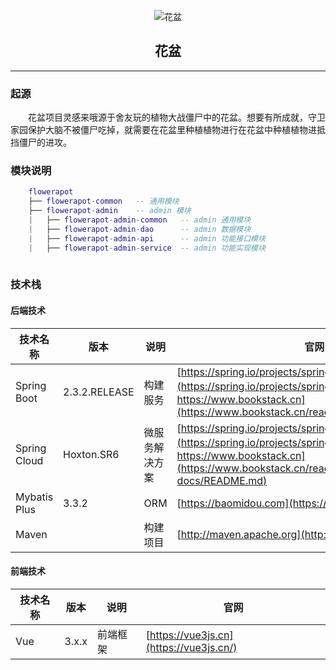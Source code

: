 <p style="text-align: center;" align="center">
    <img src="https://gitee.com/nut-cloud/flowerpot/raw/master/doc/images/logo.gif" alt="花盆">
</p>
<p style="text-align: center;"  align="center">
    <h2  style="text-align: center;"  align="center">花盆</h2>
</p>
<hr/>

### 起源
<p style="text-indent: 2em;">
    花盆项目灵感来哦源于舍友玩的植物大战僵尸中的花盆。想要有所成就，守卫家园保护大脑不被僵尸吃掉，就需要在花盆里种植植物进行在花盆中种植植物进抵挡僵尸的进攻。
</p>

### 模块说明

```lua
    flowerapot
    ├── flowerapot-common   -- 通用模块
    ├── flowerapot-admin    -- admin 模块
    |   ├── flowerapot-admin-common   -- admin 通用模块
    |   ├── flowerapot-admin-dao      -- admin 数据模块
    |   ├── flowerapot-admin-api      -- admin 功能接口模块
    |   ├── flowerapot-admin-service  -- admin 功能实现模块
    
```
    
### 技术栈
#### 后端技术
|技术名称|版本|说明|官网
|----|----|----|-----|
|Spring Boot    |2.3.2.RELEASE|构建服务|[https://spring.io/projects/spring-boot](https://spring.io/projects/spring-boot) , [（中文）https://www.bookstack.cn](https://www.bookstack.cn/read/springboot/README.md)|
|Spring Cloud   |Hoxton.SR6   |微服务解决方案|[https://spring.io/projects/spring-cloud/](https://spring.io/projects/spring-cloud/), [（中文）https://www.bookstack.cn](https://www.bookstack.cn/read/spring-cloud-docs/README.md)|
|Mybatis Plus   |3.3.2        | ORM|[https://baomidou.com](https://baomidou.com/)|
|Maven          |             | 构建项目|[http://maven.apache.org](http://maven.apache.org/)|

#### 前端技术
|技术名称|版本|说明|官网
|----|----|----|-----|
|Vue    |3.x.x|前端框架|[https://vue3js.cn](https://vue3js.cn/)|


 